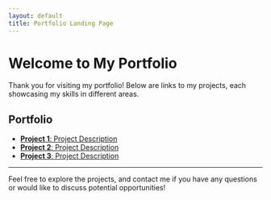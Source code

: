 ```yaml
---
layout: default
title: Portfolio Landing Page
---
```


# Welcome to My Portfolio

Thank you for visiting my portfolio! Below are links to my projects, each showcasing my skills in different areas.

## Portfolio

- [**Project 1**: Project Description](projects/project-1/)
- [**Project 2**: Project Description](projects/project-2/)
- [**Project 3**: Project Description](projects/project-3/)

---

Feel free to explore the projects, and contact me if you have any questions or would like to discuss potential opportunities!
